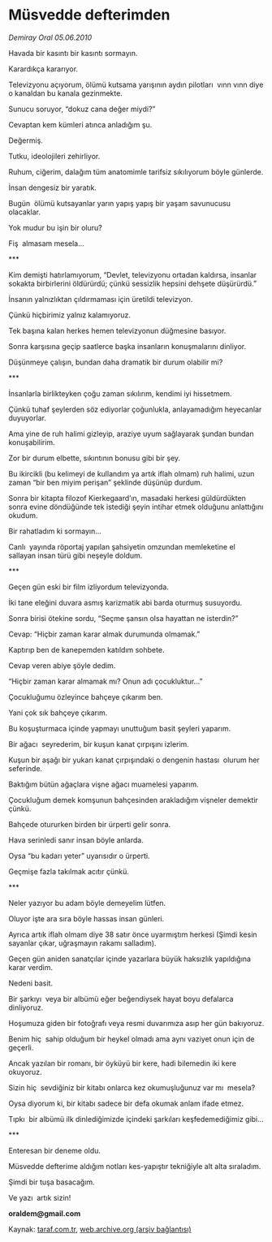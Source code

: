 # Müsvedde defterimden 

*Demiray Oral 05.06.2010*

<div class="yazi">
<p>Havada bir kasıntı bir kasıntı sormayın.</p>
<p>Karardıkça kararıyor.</p>
<p>Televizyonu açıyorum, ölümü kutsama yarışının aydın pilotları  vınn vınn diye o kanaldan bu kanala gezinmekte.</p>
<p>Sunucu soruyor, “dokuz cana değer miydi?”</p>
<p>Cevaptan kem kümleri atınca anladığım şu.</p>
<p>Değermiş.</p>
<p>Tutku, ideolojileri zehirliyor.</p>
<p>Ruhum, ciğerim, dalağım tüm anatomimle tarifsiz sıkılıyorum böyle günlerde.</p>
<p>İnsan dengesiz bir yaratık.</p>
<p>Bugün  ölümü kutsayanlar yarın yapış yapış bir yaşam savunucusu olacaklar.</p>
<p>Yok mudur bu işin bir oluru?</p>
<p>Fiş  almasam mesela...</p>
<p>***</p>
<p>Kim demişti hatırlamıyorum, “Devlet, televizyonu ortadan kaldırsa, insanlar sokakta birbirlerini öldürürdü; çünkü sessizlik hepsini dehşete düşürürdü.”</p>
<p>İnsanın yalnızlıktan çıldırmaması için üretildi televizyon.</p>
<p>Çünkü hiçbirimiz yalnız kalamıyoruz.</p>
<p>Tek başına kalan herkes hemen televizyonun düğmesine basıyor.</p>
<p>Sonra karşısına geçip saatlerce başka insanların konuşmalarını dinliyor.</p>
<p>Düşünmeye çalışın, bundan daha dramatik bir durum olabilir mi?</p>
<p>***</p>
<p>İnsanlarla birlikteyken çoğu zaman sıkılırım, kendimi iyi hissetmem.</p>
<p>Çünkü tuhaf şeylerden söz ediyorlar çoğunlukla, anlayamadığım heyecanlar duyuyorlar.</p>
<p>Ama yine de ruh halimi gizleyip, araziye uyum sağlayarak şundan bundan konuşabilirim.</p>
<p>Zor bir durum elbette, sıkıntının bonusu gibi bir şey.</p>
<p>Bu ikircikli (bu kelimeyi de kullandım ya artık iflah olmam) ruh halimi, uzun zaman “bir ben miyim perişan” şeklinde düşünüp durdum.</p>
<p>Sonra bir kitapta filozof Kierkegaard’ın, masadaki herkesi güldürdükten sonra evine döndüğünde tek istediği şeyin intihar etmek olduğunu anlattığını okudum.</p>
<p>Bir rahatladım ki sormayın...</p>
<p>Canlı  yayında röportaj yapılan şahsiyetin omzundan memleketine el sallayan insan türü gibi neşeyle doldum.</p>
<p>***</p>
<p>Geçen gün eski bir film izliyordum televizyonda.</p>
<p>İki tane eleğini duvara asmış karizmatik abi barda oturmuş susuyordu.</p>
<p>Sonra birisi ötekine sordu, “Seçme şansın olsa hayattan ne isterdin?”</p>
<p>Cevap: “Hiçbir zaman karar almak durumunda olmamak.”</p>
<p>Kaptırıp ben de kanepemden katıldım sohbete.</p>
<p>Cevap veren abiye şöyle dedim.</p>
<p>“Hiçbir zaman karar almamak mı? Onun adı çocukluktur...”</p>
<p>Çocukluğumu özleyince bahçeye çıkarım ben.</p>
<p>Yani çok sık bahçeye çıkarım.</p>
<p>Bu koşuşturmaca içinde yapmayı unuttuğum basit şeyleri yaparım.</p>
<p>Bir ağacı  seyrederim, bir kuşun kanat çırpışını izlerim.</p>
<p>Kuşun bir aşağı bir yukarı kanat çırpışındaki o dengenin hastası  olurum her seferinde.</p>
<p>Baktığım bütün ağaçlara vişne ağacı muamelesi yaparım.</p>
<p>Çocukluğum demek komşunun bahçesinden arakladığım vişneler demektir çünkü.</p>
<p>Bahçede otururken birden bir ürperti gelir sonra.</p>
<p>Hava serinledi sanır insan böyle anlarda.</p>
<p>Oysa “bu kadarı yeter” uyarısıdır o ürperti.</p>
<p>Geçmişe fazla takılmak acıtır çünkü.</p>
<p>***</p>
<p>Neler yazıyor bu adam böyle demeyelim lütfen.</p>
<p>Oluyor işte ara sıra böyle hassas insan günleri.</p>
<p>Ayrıca artık iflah olmam diye 38 satır önce uyarmıştım herkesi (Şimdi kesin sayanlar çıkar, uğraşmayın rakamı salladım).</p>
<p>Geçen gün aniden sanatçılar içinde yazarlara büyük haksızlık yapıldığına karar verdim.</p>
<p>Nedeni basit.</p>
<p>Bir şarkıyı  veya bir albümü eğer beğendiysek hayat boyu defalarca dinliyoruz.</p>
<p>Hoşumuza giden bir fotoğrafı veya resmi duvarımıza asıp her gün bakıyoruz.</p>
<p>Benim hiç  sahip olduğum bir heykel olmadı ama aynı vaziyet onun için de geçerli.</p>
<p>Ancak yazılan bir romanı, bir öyküyü bir kere, hadi bilemedin iki kere okuyoruz.</p>
<p>Sizin hiç  sevdiğiniz bir kitabı onlarca kez okumuşluğunuz var mı  mesela?</p>
<p>Oysa diyorum ki, bir kitabı sadece bir defa okumak anlam ifade etmez.</p>
<p>Tıpkı  bir albümü ilk dinlediğimizde içindeki şarkıları keşfedemediğimiz gibi...</p>
<p>***</p>
<p>Enteresan bir deneme oldu.</p>
<p>Müsvedde defterime aldığım notları kes-yapıştır tekniğiyle alt alta sıraladım.</p>
<p>Şimdi bir tuşa basacağım.</p>
<p>Ve yazı  artık sizin!</p>
<p><b>oraldem@gmail.com</b></p></div>

Kaynak: [taraf.com.tr](http://www.taraf.com.tr:80/demiray-oral/makale-musvedde-defterimden.htm), [web.archive.org (arşiv bağlantısı)](http://web.archive.org/web/20100608130534/http://www.taraf.com.tr:80/demiray-oral/makale-musvedde-defterimden.htm)
